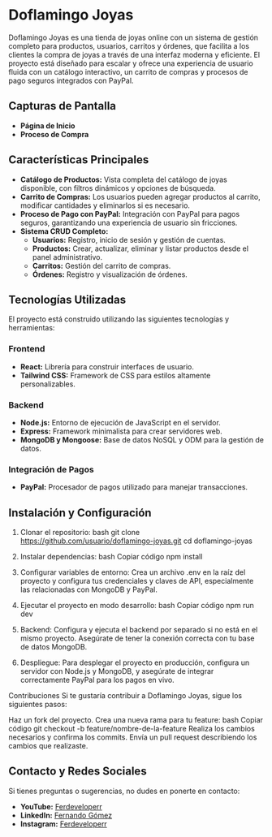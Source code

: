 # Doflamingo Joyas

Doflamingo Joyas es una tienda de joyas online con un sistema de gestión completo para productos, usuarios, carritos y órdenes, que facilita a los clientes la compra de joyas a través de una interfaz moderna y eficiente. El proyecto está diseñado para escalar y ofrece una experiencia de usuario fluida con un catálogo interactivo, un carrito de compras y procesos de pago seguros integrados con PayPal.

## Capturas de Pantalla

- **Página de Inicio**
- **Proceso de Compra**

## Características Principales

- **Catálogo de Productos:** Vista completa del catálogo de joyas disponible, con filtros dinámicos y opciones de búsqueda.
- **Carrito de Compras:** Los usuarios pueden agregar productos al carrito, modificar cantidades y eliminarlos si es necesario.
- **Proceso de Pago con PayPal:** Integración con PayPal para pagos seguros, garantizando una experiencia de usuario sin fricciones.
- **Sistema CRUD Completo:**
  - **Usuarios:** Registro, inicio de sesión y gestión de cuentas.
  - **Productos:** Crear, actualizar, eliminar y listar productos desde el panel administrativo.
  - **Carritos:** Gestión del carrito de compras.
  - **Órdenes:** Registro y visualización de órdenes.

## Tecnologías Utilizadas

El proyecto está construido utilizando las siguientes tecnologías y herramientas:

### Frontend

- **React:** Librería para construir interfaces de usuario.
- **Tailwind CSS:** Framework de CSS para estilos altamente personalizables.

### Backend

- **Node.js:** Entorno de ejecución de JavaScript en el servidor.
- **Express:** Framework minimalista para crear servidores web.
- **MongoDB y Mongoose:** Base de datos NoSQL y ODM para la gestión de datos.

### Integración de Pagos

- **PayPal:** Procesador de pagos utilizado para manejar transacciones.

## Instalación y Configuración

1. Clonar el repositorio:
   bash
   git clone https://github.com/usuario/doflamingo-joyas.git
   cd doflamingo-joyas

2. Instalar dependencias:
bash
Copiar código
npm install
3. Configurar variables de entorno:
Crea un archivo .env en la raíz del proyecto y configura tus credenciales y claves de API, especialmente las relacionadas con MongoDB y PayPal.

4. Ejecutar el proyecto en modo desarrollo:
bash
Copiar código
npm run dev
5. Backend:
Configura y ejecuta el backend por separado si no está en el mismo proyecto. Asegúrate de tener la conexión correcta con tu base de datos MongoDB.

6. Despliegue:
Para desplegar el proyecto en producción, configura un servidor con Node.js y MongoDB, y asegúrate de integrar correctamente PayPal para los pagos en vivo.

Contribuciones
Si te gustaría contribuir a Doflamingo Joyas, sigue los siguientes pasos:

Haz un fork del proyecto.
Crea una nueva rama para tu feature:
bash
Copiar código
git checkout -b feature/nombre-de-la-feature
Realiza los cambios necesarios y confirma los commits.
Envía un pull request describiendo los cambios que realizaste.


## Contacto y Redes Sociales

Si tienes preguntas o sugerencias, no dudes en ponerte en contacto:

- **YouTube:** [Ferdeveloperr](https://www.youtube.com/@Ferdeveloperr)
- **LinkedIn:** [Fernando Gómez](https://www.linkedin.com/in/ferdeveloper-/)
- **Instagram:** [Ferdeveloperr](https://www.instagram.com/ferdeveloper_/)

